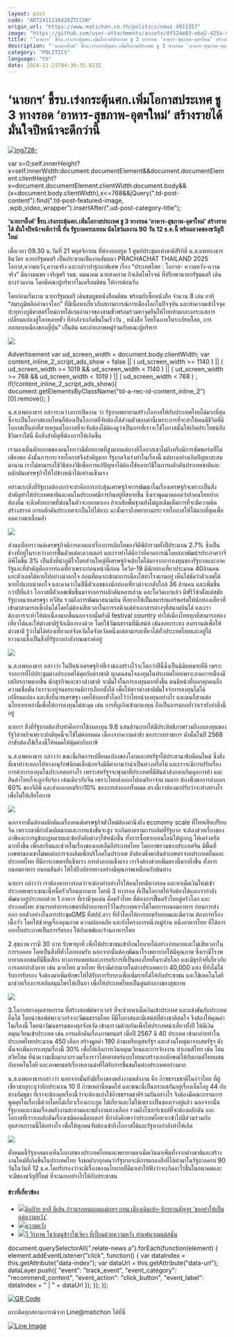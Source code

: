 ```yaml
---
layout: post
code: "ART2411210426ZTCCUH"
origin_url: "https://www.matichon.co.th/politics/news_4911357"
image: "https://github.com/user-attachments/assets/0f524e83-eba2-425a-936e-bfa8e0d0fa36"
title: "‘นายกฯ’ ชี้รบ.เร่งกระตุ้นศก.เพิ่มโอกาสประเทศ ชู 3 ทางรอด ‘อาหาร-สุขภาพ-อุตฯใหม่’ สร้างรายได้ มั่นใจปีหน้าจะดีกว่านี้"
description: "'นายกฯอิ๊งค์' ชี้รบ.เร่งกระตุ้นศก.เพิ่มโอกาสประเทศ ชู 3 ทางรอด 'อาหาร-สุขภาพ-อุตฯใหม่' สร้างรายได้ มั่นใจปีหน้าจะดีกว่านี้ ยัน รัฐบาลครบเทอม นัดโชว์ผลงาน 90"
category: "POLITICS"
language: "th"
date: 2024-11-21T04:30:35.023Z
---
```


# ‘นายกฯ’ ชี้รบ.เร่งกระตุ้นศก.เพิ่มโอกาสประเทศ ชู 3 ทางรอด ‘อาหาร-สุขภาพ-อุตฯใหม่’ สร้างรายได้ มั่นใจปีหน้าจะดีกว่านี้

[![](https://www.matichon.co.th/wp-content/uploads/2024/11/ing728-.jpg "ing728-")](https://www.matichon.co.th/wp-content/uploads/2024/11/ing728-.jpg)

var x=0;self.innerHeight?x=self.innerWidth:document.documentElement&&document.documentElement.clientHeight?x=document.documentElement.clientWidth:document.body&&(x=document.body.clientWidth),x<=768&&jQuery(".td-post-content").find(".td-post-featured-image, .wpb\_video\_wrapper").insertAfter(".ud-post-category-title");

**‘นายกฯอิ๊งค์’ ชี้รบ.เร่งกระตุ้นศก.เพิ่มโอกาสประเทศ ชู 3 ทางรอด ‘อาหาร-สุขภาพ-อุตฯใหม่’ สร้างรายได้ มั่นใจปีหน้าจะดีกว่านี้ ยัน รัฐบาลครบเทอม นัดโชว์ผลงาน 90 วัน 12 ธ.ค.นี้ พร้อมอวดของขวัญปีใหม่**

เมื่อเวลา 09.30 น.วันที่ 21 พฤศจิกายน ที่ห้องบอลรูม 1 ศูนย์ประชุมแห่งชาติสิริกิติ์ น.ส.แพทองธาร ชินวัตร นายกรัฐมนตรี เป็นประธานเปิดงานสัมมนา PRACHACHAT THAILAND 2025 โอกาส,ความหวัง,ความจริง และกล่าวปาฐกถาพิเศษ เรื่อง “ประเทศไทย : โอกาส- ความหวัง-ความจริง” มีนางมนพร เจริญศรี รมช. คมนาคม นายสงคราม กิจเลิศไพโรจน์ ที่ปรึกษานายกรัฐมนตรี เดินทางร่วมงาน โดยมีคณะผู้บริหารในเครือมติชน ให้การต้อนรับ

โดยก่อนเริ่มงาน นายกรัฐมนตรี เดินชมบูธหนังสือมติชน พร้อมกับซื้อหนังสือ จำนวน 8 เล่ม อาทิ “สมรภูมิพลิกอำนาจโลก” ที่มีเนื้อหาเกี่ยวกับสถานการณ์การเมืองโลกในปัจจุบัน และทำความเข้าใจจุดปะทุทางภูมิศาสตร์ใหม่ภายใต้เกมอำนาจของสามขั้วพร้อมร่วมหาจุดยืนให้ไทยท่ามกลางกระแสการเปลี่ยนแปลงสู่โลกหลายขั้ว ที่กำลังจะเกิดขึ้นในเร็ววัน , หนังสือ ไทยในภายในระเบียบโลก, การออกแบบเมืองของญี่ปุ่น“ เป็นต้น และถ่ายภาพหมู่ร่วมกับคณะผู้บริหาร

![](https://www.matichon.co.th/wp-content/uploads/2024/11/S__170590284_0-1024x683.jpg)

Advertisement var ud\_screen\_width = document.body.clientWidth; var content\_inline\_2\_script\_ads\_show = false || ( ud\_screen\_width >= 1140 ) || ( ud\_screen\_width >= 1019 && ud\_screen\_width < 1140 ) || ( ud\_screen\_width >= 768 && ud\_screen\_width < 1019 ) || ( ud\_screen\_width < 768 ) ; if(!content\_inline\_2\_script\_ads\_show){ document.getElementsByClassName("td-a-rec-id-content\_inline\_2")\[0\].remove(); }

น.ส.แพทองธาร กล่าวระหว่างการเปิดงาน ว่า รัฐบาลพยายามสร้างโอกาสให้กับประเทศไทยได้มากที่สุด ซึ่งจะเป็นโอกาสแบบไหนก็ต้องเป็นโอกาสที่จับต้องได้ส่วนตัวชอบคำนี้เพราะการที่จะทำให้คนมีชีวิตที่ดี โอกาสเป็นคำที่สวยหรูแต่โอกาสที่จะจับต้องได้ต้องดูว่าเป็นการที่เราจะใช้โอกาสนั้นให้เกิดประโยชน์กับชีวิตเราได้นี่ คือสิ่งสำคัญที่ต้องการให้เกิดขึ้น

เรามองเห็นศักยภาพของคนไทยว่ามีศักยภาพที่สูงมากแต่บางทีโอกาสเขาไม่ถึงหรือมีการซัพพอร์ตที่ไม่เพียงพอ ดังนั้นการกระจายโอกาสจึงสำคัญมาก รัฐบาลจึงเร่งทำในเรื่องนี้ แต่บางอย่างเกิดปัญหาสะสมมานาน เราไม่สามารถใช้วิธีสองวิธีเพื่อการแก้ปัญหาได้ต้องใช้หลายวิธีในการผลักดันประเทศชาติและผลักดันเศรษฐกิจให้ไปข้างหน้าได้อย่างแข็งแรง

อย่างแรกสิ่งที่รัฐบาลต้องการจะทำคือการกระตุ้นเศรษฐกิจการพัฒนาในเรื่องเศรษฐกิจเพราะเป็นสิ่งสำคัญทำให้ประเทศชาติและคนในประเทศมีการกินอยู่ที่สบายขึ้น ซึ่งเราพูดมาตลอดว่าถ้าคนไทยปากท้องอิ่ม จะดึงศักยภาพที่ซ่อนในตัวจะออกมาเอง ถ้าเบสิกพื้นฐานยังไม่ถูกเติมเต็มการที่จะมีความคิดสร้างสรรค์ การผลักดันประเทศจะเป็นไปได้ยาก ฉะนั้นเราถึงพยายามกระจายโอกาสให้ได้มากที่สุดเพื่อลดความเหลื่อมล้ำ

![](https://www.matichon.co.th/wp-content/uploads/2024/11/S__170590212_0-1024x683.jpg)

ส่วนแบ็กกราวนด์เศรษฐกิจมีการคาดเดาเรื่องการเติบโตของจีดีพีถ้ารวมทั้งปีประมาณ 2.7% ซึ่งเป็นช่วงที่อยู่ในระหว่างการฟื้นตัวแต่ละควอเตอร์ และเราทำได้ดีกว่าที่คาดการณ์โดยสภาพัฒน์ฯประกาศว่าจีดีพีโตขึ้น 3% เป็นสิ่งที่น่าภูมิใจโดยส่วนใหญ่ที่เศรษฐกิจเติบโตได้มาจากการลงทุนของรัฐบาลและภาครัฐและที่สำคัญคือการท่องเที่ยวเพราะก่อนหน้านี้ก่อน โควิด-19 มีนักท่องเที่ยวประมาณ 40ล้านคน และตัวเลขได้หายไปอย่างน่าตกใจ ก่อนที่ตนจะเข้ามาการเมืองได้ทำโรงแรมอยู่ เห็นได้ชัดว่าตัวเลขได้หายไปแบบน่าตกใจ และคาดว่าในปีนี้ตัวเลขของนักท่องเที่ยวน่าจะกลับใกล้ 36 ล้านคน และเพิ่มขึ้นกว่าปีที่แล้ว โอกาสที่ตัวเลขเพิ่มขึ้นมาจากการผลักดันหลายส่วน และโควิดเบาแล้ว มีฟรีวีซ่าตั้งแต่สมัยรัฐบาลนายเศรษฐา ทวีสิน รวมถึงการพัฒนาสนามบิน ที่อยากให้เป็นสมาร์ทแอร์พอร์ตให้นักท่องเที่ยวที่เข้ามาสามารถเช็กอินได้โดยไม่ต้องเสียเวลาในการรอคิวแต่ทำเอกสารต่างๆที่สนามบินได้ และเราต้องการจะทำให้ต่อเนื่องมากขึ้นนอกจากนั้นยังมี festival country ทำให้เมืองไทยทุกที่สามารถท่องเที่ยวได้และให้ต่างชาติรู้จักเมืองรองด้วย โดยใช้วัฒนธรรมที่มีเสน่ห์ เช่นลอยกระทง สงกรานต์เพื่อให้ต่างชาติ รู้ว่าไม่ได้ท่องเที่ยวแค่จังหวัดใดจังหวัดหนึ่งแต่สามารถเที่ยวได้ทั่วประเทศไทยและอยู่ได้ยาวนานซึ่งเป็นสิ่งที่รัฐบาลกำลังรณณรงค์อยู่

![](https://www.matichon.co.th/wp-content/uploads/2024/11/S__170590233_0-1024x683.jpg)

น.ส.แพทองธาร กล่าวว่า ในปีหน้าเศรษฐกิจที่เราต้องสร้างไว้จะโตกว่าปีนี้ซึ่งเป็นนิมิตหมายที่ดี เพราะจากการที่ไปประชุมต่างประเทศได้คุยกับต่างชาติ ทุกคนสนใจลงทุนในประเทศไทยเพราะภาคการเมืองมีเสถียรภาพมากขึ้น นักธุรกิจและชาวต่างชาติ จะมั่นใจในการลงทุนมากยิ่งขึ้น ตนมีหน้าที่บอกทุกคนถึงความเชื่อมั่นว่าเราจะอยู่จนครบจนมีการเลือกตั้งได้ เพื่อให้ชาวต่างชาติมั่นใจว่าการลงทุนไม่ได้เปลี่ยนแปลง และสิ่งที่นายเศรษฐา เคยได้บอกทั่วโลกไว้ว่าไทยน่าลงทุนอย่างไร และตนก็สานต่อนโยบายเหล่านี้เพื่อให้การลงทุนไม่สะดุด เช่น การที่กูเกิลเข้ามาลงทุน ถือเป็นการตอกย้ำว่าเรายังทำสิ่งนี้อยู่

นายกฯ สิ่งที่รัฐบาลต้องรีบทำคือการใช้งบลงทุน 9.6 แสนล้านบาทให้มีประสิทธิภาพรวมถึงงบลงทุนของรัฐวิสาหกิจเพราะปกติยุคนี้จะใช้ไม่ค่อยหมด เนื่องจากความล่าช้า ของระบบราชการ ดังนั้นในปี 2568 กำชับต้องใช้เรื่องนี้ให้หมดให้คุ้มค่ากับภาษี

น.ส.แพทองธาร กล่าวว่า ขณะนี้เกิดการเปลี่ยนแปลงของโลกและสหรัฐฯได้ประธานาธิบดีคนใหม่ ซึ่งสิ่งที่เขาทำจะออกไปทางอนุรักษ์นิยมเล็กน้อยจึงมีมีคำถามว่าน่าเป็นห่วงหรือไม่ และเราจะมีการปรับเรื่องการค้าการลงทุนในประเทศอย่างไร เพราะสหรัฐฯจะพุ่งมาที่ประเทศที่มีสินค้าส่งออกเกินดุลการค้า และสินค้าไทยก็จะถูกจับจ้อง เช่นเดียวกับจีน เพราะไทยส่งออกไปอเมริกาจำนวนมาก ต้องพึ่งพาการส่งออก 60% ของจีดีพี และส่งออกอเมริกา10% ของการส่งออกทั้งหมด ตรงนี้เราต้องมาปรับว่าจะทำอย่างไรเพื่อไม่ให้เสียโอกาส

![](https://www.matichon.co.th/wp-content/uploads/2024/11/S__170590226_0-1024x683.jpg)

นอกจากนั้นต้องผลักดันเครื่องยนต์เศรษฐกิจตัวใหม่ต้องคำนึงถึง economy scale ที่ไทยเสียเปรียบจีน เพราะเขามีกำลังผลิตมากและการแข่งขันจะสูง จะเกิดสงครามการผลิตที่รัฐบาล จะต้องช่วยเรื่องของภาษีและการดูข้อกฎหมายและข้อบังคับต่างๆให้หนักขึ้น ทั้งการซื้อขายออนไลน์ให้ถูกกฎ ให้เคร่งครัดมากยิ่งขึ้น เพื่อสกรีนและช่วยในเรื่องของเอสเอ็มอีประเทศไทย โดยภาพรวมของประเทศจีน มีพื้นที่เกษตรของเขาไม่พอต่อการจะผลิตเพื่อบริโภคในประเทศ ยังต้องพึ่งพาสินค้าเกษตรจากประเทศอื่นและประเทศไทย ที่มีการเกษตรที่แข็งแรง การส่งออกแข็งแรง เราจึงต้องช่วยเพิ่มตรงนี้มากยิ่งขึ้น ทั้งการถนอมอาหาร ถนอมสินค้า ให้ไปถึงปลายทางอย่างมีคุณภาพเหมือนกับต้นทาง

นายกฯ กล่าวว่า เราต้องหาทางรอดว่าจะต้องทำอย่างไรให้คนไทยมีทางรอด และหาเม็ดเงินใหม่เข้าประเทศเพราะขณะนี้หนี้ครัวเรือนมากมาย โดยมี 3 ทางรอด ที่เป็นโอกาสให้จับต้องได้และเรากำลังพัฒนาอยู่ประกอบด้วย 1.อาหาร ที่เรามีจุดเด่น คือครัวไทย ที่ต้องการฟื้นครัวไทยสู่ครัวโลก และประเทศไทย สามารถทำการเกษตรที่ฝากอาหารไว้ในประเทศเราได้โดยการถนอมอาหาร ก่อนการส่งออก ยกตัวอย่างในการประชุมGMS ที่สปป.ลาว ที่ทั่วโลกให้การยอมรับยอมและมีความ ต้องการเรื่องเนื้อวัว โดยให้ช่วยดูเรื่องคุณภาพ ความปลอดภัย และยังโครงการหนึ่งหมู่บ้าน หนึ่งอาหารไทย ที่ได้การออกใบประกาศเป็นการรับรอง ให้กับเชฟและร้านอาหารไทย

2.สุขภาพ เรามี 30 บาท รักษาทุกที่ เพื่อให้ประชาชนเข้าถึงนโยบายได้อย่างง่ายดายและไม่เสียเวลาในการรอคอย โดยเป็นสิ่งที่ทั่วโลกยอมรับ นอกจากนั้นต้องพัฒนาโรงพยาบาลให้มีคุณภาพ ซึ่งเรามีโรงพยายาลเอกชนที่มีชื่อเสียง ทางการแพทย์และการบริการที่เป็นทองไทยในระดับโลก และมีธุรกิจที่เกี่ยวกับการออกกำลังกาย เช่น มวยไทย มวยไทย ที่เรามีค่ายมวยในต่างประเทศกว่า 40,000 แห่ง ที่ยังไม่ได้รับการรับรอง จึงต้องมาเพิ่มทักษะให้ได้รับการรับรองเพื่อเพิ่มรายได้ให้กับประชาชน และใช้เทคโนโลยีมาช่วยเรื่องการสกัดสมุนไพรให้เป็นยา เพื่อให้ประเทศไทยเป็นศูนย์กลางของสุขภาพ

![](https://www.matichon.co.th/wp-content/uploads/2024/11/S__170590271_0-1024x683.jpg)

3.โอกาสทางอุตสาหกรรม ที่สร้างซอฟต์พาวเวอร์ ที่จะช่วยหาเม็ดเงินเข้าประเทศ และแข่งขันกับประเทศอื่นได้ โดยนำซอฟต์พาวเวอร์จากวัฒนธรรมไทย ที่มีโอกาสและมีเสน่ห์ที่ต่างชาติสนใจ จึงต้องให้คุณค่าในเรื่องนี้ โดยนำวัฒนธรรมของทุกจังหวัด เข้ามารวมด้วยกันเพื่อให้ประเทศน่าเที่ยวทั้งปี ให้มีเงินหมุนเวียนเข้าประเทศ เช่น การผลักดันเรื่องภาพยนตร์ เมื่อปี 2567 มี 40 ประเทศ เข้ามาถ่ายทำในประเทศไทยประมาณ 450 เลือก สร้างมูลค่า 190 ล้านเหรียญสหรัฐฯ และส่วนใหญ่มาจากสหรัฐฯ ดังนั้นจะเพิ่มการลงทุนเรื่องนี้ 30% เพื่อให้เกิดการเงินหมุนเวียนและการจ้างงาน ทำเกมส์ไทย เช่น โฮมสวีทโฮม ที่นำความเชื่อมาบวกรวมเรื่องราวไสยศาสตร์แบบไทยมาสร้างเอกลักษณ์ให้กับเกมส์ไทยผสมกับเทคโนโลยี และภาพยนตร์เรื่องหลานม่าที่ได้รับการชื่นชมในต่างประเทศอย่างมาก

น.ส.แพทองธารกล่าวว่า นอกจากนั้นยังมีเรื่องของพลังงานพลังงาน คือ ก๊าซธรรมชาติในอ่าวไทย ที่ผู้เชี่ยวชาญระบุว่าอีกประมาณ 10 ปี ก๊าซเหล่านี้หมดไป และขณะนี้เป็นกระแสกันอยู่เรื่องเอ็มโอยู 44 กับทางกัมพูชา ที่เราจะต้องคุยเรื่องนี้ว่าจะต้องแบ่งใช้ก๊าซธรรมชาติร่วมกันอย่างไร จึงต้องมีคณะกรรมการพูดคุยในเรื่องนี้ด้วยโดยไม่เกี่ยวเรื่องเกาะกูด ไม่เกี่ยวและไม่ใช่เพราะเป็นของเราอยู่แล้ว นอกจากนั้นรัฐบาลและเน้นเรื่องพลังงานสะอาดและพลังงานทางเลือก รวมถึงโซลาร์เซลล์ที่จะต้องผลักดัน และโอกาสที่เราจะผลักดันเรื่องเซมิคอนด็อกเตอร์ ที่กำลังศึกษาว่าประเทศไทยจะเข้าไปมีส่วนร่วมกับอุตสาหกรรมนี้ได้อย่างไร เพื่อให้ทุกคนจับต้องเข้าถึงโอกาสได้และรัฐบาลกำลังทำให้เกิด

![](https://www.matichon.co.th/wp-content/uploads/2024/11/S__170590282_0-1024x683.jpg)

ทั้งหมดนี้รัฐบาลมองเห็นโอกาสของประเทศไทยและพยายามหาเม็ดเงินมาเพิ่มทั้งจากต่างชาติและสร้างงานใหม่ที่เกิดขึ้นในประเทศไทย จึงขอฝากทุกคนว่ารัฐบาลจะมีการแถลงสิ่งที่ได้ทำมาในรัฐบาลครบ 90 วันในวันที่ 12 ธ.ค.โดยรับรองว่าจะมีเรื่องของนโยบายที่ดีมาเล่าให้ฟังว่าจะเกิดอะไรขึ้นในอนาคตและจะมีของขวัญปีใหม่ ที่จะมอบอย่างไรให้กับประชาชน

#### ข่าวที่เกี่ยวข้อง

*   [![](https://www.matichon.co.th/wp-content/uploads/2024/10/ภาพเด่น.jpg)ติดป้าย ทาสี ตีเส้น ก้าวแรกบนแผนแม่บทฯ กทม.เมืองเดินเท้า-จักรยานสัญจร ‘ขออย่าให้เป็นแค่ความหวัง’](https://www.matichon.co.th/news-monitor/news_4866930)
*   [![](https://www.matichon.co.th/wp-content/uploads/2023/08/999-3.jpg)ความหวัง](https://www.matichon.co.th/columnists/news_4137954)
*   [![](https://www.matichon.co.th/wp-content/uploads/2023/03/กหฟ.jpg)วี วีรภาพ โชว์เมนูข้าวไข่เจียว ที่เปี่ยมด้วยความหวัง ทำแฟนๆเมนต์สนั่น](https://www.matichon.co.th/entertainment/news_3895775)

document.querySelectorAll(".relate-news a").forEach(function(element) { element.addEventListener("click", function() { var dataIndex = this.getAttribute("data-index"); var dataUrl = this.getAttribute("data-url"); dataLayer.push({ "event": "track\_event", "event\_category": "recommend\_content", "event\_action": "click\_button", "event\_label": dataIndex + " | " + dataUrl }); }); });

[![QR Code](https://www.matichon.co.th/wp-content/uploads/2023/07/wob1371z.jpg)](https://lin.ee/ht0nDxX)

เกาะติดทุกสถานการณ์จาก Line@matichon ได้ที่นี่

[![Line Image](https://www.matichon.co.th/wp-content/uploads/2023/07/th.png)](https://lin.ee/ht0nDxX)